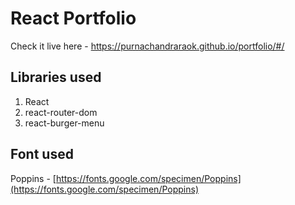 # React Portfolio

Check it live here -  https://purnachandraraok.github.io/portfolio/#/

## Libraries used

1. React
2. react-router-dom
3. react-burger-menu

## Font used

Poppins - [https://fonts.google.com/specimen/Poppins](https://fonts.google.com/specimen/Poppins)
